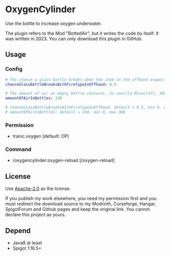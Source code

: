 # OxygenCylinder
Use the bottle to increase oxygen underwater.

The plugin refers to the Mod "BottedAir", but it writes the code by itself.
It was written in 2023.
You can only download this plugin in GitHub.

## Usage
### Config
```yaml
# The chance a glass bottle breaks when the item in the offhand evaporates the water, giving back an empty (air) bottle.
chanceGlassBottleBreaksWithFireTypeInOffhand: 0.5

# The amount of air an empty bottle contains. In vanilla Minecraft, 300 is the maximum air supply.
amountOfAirInBottles: 150

# chanceGlassBottleBreaksWithFireTypeInOffhand: default = 0.5, min 0, max 1.0
# amountOfAirInBottles: default = 150, min 0, max 300
```

### Permission
- tranic.oxygen [default: OP]

### Command
- /oxygencylinder:oxygen-reload [/oxygen-reload]

## License
Use [Apache-2.0](https://github.com/404Setup/GoldPiglin?tab=Apache-2.0-1-ov-file#readme) as the license.

If you publish my work elsewhere, you need my permission first and you must redirect the download source to my Modrinth, Curseforge, Hangar, SpigotForum and Github pages and keep the original link. You cannot declare this project as yours.

## Depend
- Java8 at least
- Spigot 1.16.5+